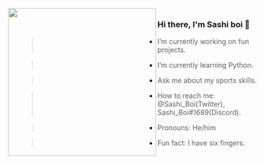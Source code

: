 <img align="left" width="300" height="300" src="https://cdn2.scratch.mit.edu/get_image/gallery/1625806_170x100.png">

### Hi there, I'm Sashi boi  👋

- > I’m currently working on fun projects.
- > I’m currently learning Python.
- > Ask me about my sports skills.
- > How to reach me: @Sashi_Boi(Twitter), Sashi_Boi#1689(Discord).
- > Pronouns: He/him
- > Fun fact: I have six fingers.
